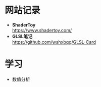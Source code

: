 # 网站记录
- **ShaderToy**<br>https://www.shadertoy.com/
- **GLSL笔记**<br>https://github.com/wshxbqq/GLSL-Card

# 学习
- 数值分析
